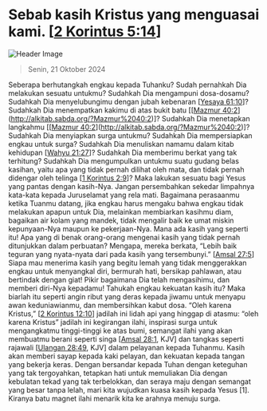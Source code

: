 
# Sebab kasih Kristus yang menguasai kami. [[2 Korintus 5:14](http://alkitab.sabda.org/?2%20Korintus%205:14)]

![Header Image](https://alkitab.app/slice/sunrise.jpg)

> Senin, 21 Oktober 2024

Seberapa berhutangkah engkau kepada Tuhanku? Sudah pernahkah Dia melakukan sesuatu untukmu? Sudahkah Dia mengampuni dosa-dosamu? Sudahkah Dia menyelubungimu dengan jubah kebenaran [[Yesaya 61:10](http://alkitab.sabda.org/?Yesaya%2061:10)]? Sudahkah Dia menempatkan kakimu di atas bukit batu [[[Mazmur 40:2](http://alkitab.sabda.org/?Mazmur%2040:2)](http://alkitab.sabda.org/?Mazmur%2040:2)]? Sudahkah Dia menetapkan langkahmu [[[Mazmur 40:2](http://alkitab.sabda.org/?Mazmur%2040:2)](http://alkitab.sabda.org/?Mazmur%2040:2)]? Sudahkah Dia menyiapkan surga untukmu? Sudahkah Dia mempersiapkan engkau untuk surga? Sudahkah Dia menuliskan namamu dalam kitab kehidupan [[Wahyu 21:27](http://alkitab.sabda.org/?Wahyu%2021:27)]? Sudahkah Dia memberimu berkat yang tak terhitung? Sudahkah Dia mengumpulkan untukmu suatu gudang belas kasihan, yaitu apa yang tidak pernah dilihat oleh mata, dan tidak pernah didengar oleh telinga [[1 Korintus 2:9](http://alkitab.sabda.org/?1%20Korintus%202:9)]? Maka lakukan sesuatu bagi Yesus yang pantas dengan kasih-Nya. Jangan persembahkan sekedar limpahnya kata-kata kepada Juruselamat yang rela mati. Bagaimana perasaanmu ketika Tuanmu datang, jika engkau harus mengaku bahwa engkau tidak melakukan apapun untuk Dia, melainkan membiarkan kasihmu diam, bagaikan air kolam yang mandek, tidak mengalir baik ke umat miskin kepunyaan-Nya maupun ke pekerjaan-Nya. Mana ada kasih yang seperti itu! Apa yang di benak orang-orang mengenai kasih yang tidak pernah ditunjukkan dalam perbuatan? Mengapa, mereka berkata, “Lebih baik teguran yang nyata-nyata dari pada kasih yang tersembunyi.” [[Amsal 27:5](http://alkitab.sabda.org/?Amsal%2027:5)] Siapa mau menerima kasih yang begitu lemah yang tidak menggerakkan engkau untuk menyangkal diri, bermurah hati, bersikap pahlawan, atau bertindak dengan giat! Pikir bagaimana Dia telah mengasihimu, dan memberi diri-Nya kepadamu! Tahukah engkau kekuatan kasih itu? Maka biarlah itu seperti angin ribut yang deras kepada jiwamu untuk menyapu awan keduniawianmu, dan membersihkan kabut dosa. “Oleh karena Kristus,” [[2 Korintus 12:10](http://alkitab.sabda.org/?2%20Korintus%2012:10)] jadilah ini lidah api yang hinggap di atasmu: “oleh karena Kristus” jadilah ini kegirangan ilahi, inspirasi surga untuk mengangkatmu tinggi-tinggi ke atas bumi, semangat ilahi yang akan membuatmu berani seperti singa [[Amsal 28:1](http://alkitab.sabda.org/?Amsal%2028:1), KJV] dan tangkas seperti rajawali [[Ulangan 28:49](http://alkitab.sabda.org/?Ulangan%2028:49), KJV] dalam pelayanan kepada Tuhanmu. Kasih akan memberi sayap kepada kaki pelayan, dan kekuatan kepada tangan yang bekerja keras. Dengan bersandar kepada Tuhan dengan keteguhan yang tak tergoyahkan, tetapkan hati untuk memuliakan Dia dengan kebulatan tekad yang tak terbelokkan, dan seraya maju dengan semangat yang besar tanpa lelah, mari kita wujudkan kuasa kasih kepada Yesus [1]. Kiranya batu magnet ilahi menarik kita ke arahnya menuju surga.
    